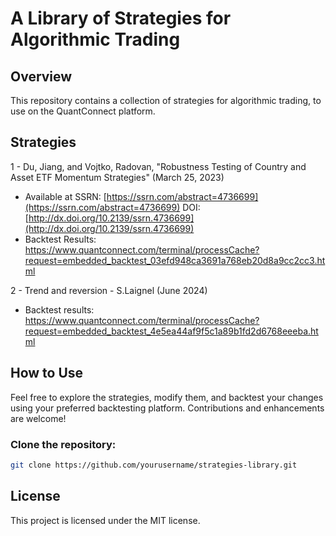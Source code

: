 # A Library of Strategies for Algorithmic Trading

## Overview
This repository contains a collection of strategies for algorithmic trading, to use on the QuantConnect platform. 

## Strategies
1 - Du, Jiang, and Vojtko, Radovan, "Robustness Testing of Country and Asset ETF Momentum Strategies" (March 25, 2023)
  - Available at SSRN: [https://ssrn.com/abstract=4736699](https://ssrn.com/abstract=4736699)            DOI: [http://dx.doi.org/10.2139/ssrn.4736699](http://dx.doi.org/10.2139/ssrn.4736699)
  - Backtest Results: https://www.quantconnect.com/terminal/processCache?request=embedded_backtest_03efd948ca3691a768eb20d8a9cc2cc3.html

2 - Trend and reversion - S.Laignel (June 2024) 
  - Backtest results: https://www.quantconnect.com/terminal/processCache?request=embedded_backtest_4e5ea44af9f5c1a89b1fd2d6768eeeba.html

## How to Use
Feel free to explore the strategies, modify them, and backtest your changes using your preferred backtesting platform. Contributions and enhancements are welcome!

### Clone the repository:
   ```sh
   git clone https://github.com/yourusername/strategies-library.git
   ```

## License
This project is licensed under the MIT license.
